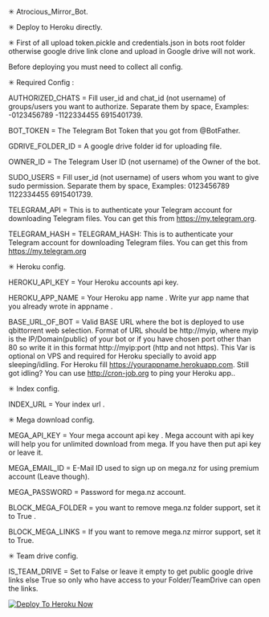 ✳ Atrocious_Mirror_Bot.

✳ Deploy to Heroku directly.

✳ First of all upload token.pickle and credentials.json in bots root folder otherwise google drive link clone and upload in Google drive will not work.

Before deploying you must need to collect all config.

✳ Required Config :

AUTHORIZED_CHATS = Fill user_id and chat_id (not username) of groups/users you want to authorize. Separate them by space, Examples: -0123456789 -1122334455 6915401739.

BOT_TOKEN = The Telegram Bot Token that you got from @BotFather.

GDRIVE_FOLDER_ID = A google drive folder id for uploading file.

OWNER_ID = The Telegram User ID (not username) of the Owner of the bot.

SUDO_USERS = Fill user_id (not username) of users whom you want to give sudo permission. Separate them by space, Examples: 0123456789 1122334455 6915401739.

TELEGRAM_API = This is to authenticate your Telegram account for downloading Telegram files. You can get this from https://my.telegram.org.

TELEGRAM_HASH = TELEGRAM_HASH: This is to authenticate your Telegram account for downloading Telegram files. You can get this from https://my.telegram.org


✳ Heroku config. 

HEROKU_API_KEY = Your Heroku accounts api key.

HEROKU_APP_NAME = Your Heroku app name . Write yur app name that you already wrote in appname .

BASE_URL_OF_BOT = Valid BASE URL where the bot is deployed to use qbittorrent web selection. Format of URL should be http://myip, where myip is the IP/Domain(public) of your bot or if you have chosen port other than 80 so write it in this format http://myip:port (http and not https). This Var is optional on VPS and required for Heroku specially to avoid app sleeping/idling. For Heroku fill https://yourappname.herokuapp.com. Still got idling? You can use http://cron-job.org to ping your Heroku app..


✳ Index config. 

INDEX_URL = Your index url .


✳ Mega download config.

MEGA_API_KEY = Your mega account api key . Mega account with api key will help you for unlimited download from mega. If you have then put api key or leave it.

MEGA_EMAIL_ID = E-Mail ID used to sign up on mega.nz for using premium account (Leave though).

MEGA_PASSWORD = Password for mega.nz account. 

BLOCK_MEGA_FOLDER = you want to remove mega.nz folder support, set it to True .

BLOCK_MEGA_LINKS = If you want to remove mega.nz mirror support, set it to True.

✳ Team drive config. 

IS_TEAM_DRIVE = Set to False or leave it empty to get public google drive links else True so only who have access to your Folder/TeamDrive can open the links. 


[![Deploy To Heroku Now](https://www.herokucdn.com/deploy/button.svg)](https://heroku.com/deploy?template=https://github.com/AL-Noman21/Atrocious_Mirror_Bot)
